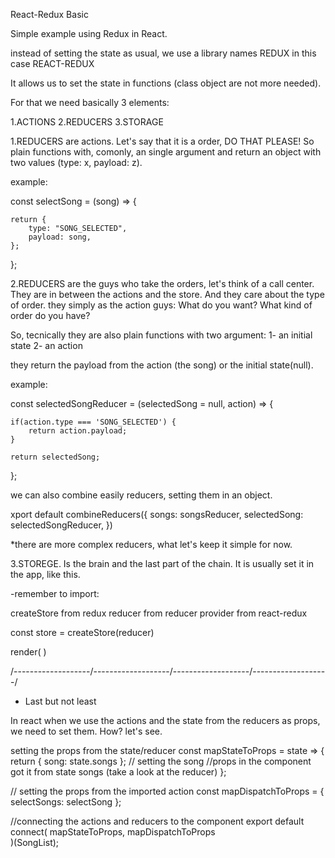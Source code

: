 React-Redux Basic

Simple example using Redux in React.

instead of setting the state as usual, we use a library names REDUX
in this case REACT-REDUX

It allows us to set the state in functions (class object are not more needed).

For that we need basically 3 elements:

1.ACTIONS
2.REDUCERS
3.STORAGE

1.REDUCERS are actions.
Let's say that it is a order, DO THAT PLEASE!
So plain functions with, comonly, an single argument and return an object with two values (type: x, payload: z).

example:

const selectSong = (song) => {

    return {
        type: "SONG_SELECTED",
        payload: song,
    };
    
};

2.REDUCERS are the guys who take the orders, let's think of a call center. They are in between the actions and the store. And they care about the type of order. they simply as the action guys: What do you want? What kind of order do you have?

So, tecnically they are also plain functions with two argument:
1- an initial state
2- an action

they return the payload from the action (the song) or the initial state(null).

example:

const selectedSongReducer = (selectedSong = null, action) => {

    if(action.type === 'SONG_SELECTED') {
        return action.payload;
    }

    return selectedSong;
};

we can also combine easily reducers, setting them in an object.

xport default combineReducers({
    songs: songsReducer,
    selectedSong: selectedSongReducer,
})


*there are more complex reducers, what let's keep it simple for now.

3.STOREGE.
Is the brain and the last part of the chain.
It is usually set it in the app, like this.

-remember to import:

createStore from redux
reducer from reducer
provider from react-redux  

const store = createStore(reducer)

render(
    <Provider store={store}>
        <App />
    </Provider>)

/-------------------/-------------------/-------------------/-------------------/

* Last but not least

In react when we use the actions and the state from the reducers as props, we need to set them. How? let's see.


setting the props from the state/reducer
const mapStateToProps = state => {
    return { song: state.songs };
    // setting the song
    //props in the component got it from state songs (take a look at the reducer)
};

// setting the props from the imported action
const mapDispatchToProps = {
    selectSongs: selectSong
};

//connecting the actions and reducers to the component
export default connect(
    mapStateToProps,
    mapDispatchToProps        
    )(SongList);

